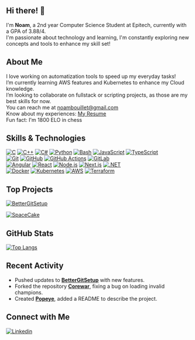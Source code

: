 ## Hi there! 👋

I'm **Noam**, a 2nd year Computer Science Student at Epitech, currently with a GPA of 3.88/4.  
I'm passionate about technology and learning, I'm constantly exploring new concepts and tools to enhance my skill set!

## About Me

I love working on automatization tools to speed up my everyday tasks!  
I’m currently learning AWS features and Kubernetes to enhance my Cloud knowledge.  
I’m looking to collaborate on fullstack or scripting projects, as those are my best skills for now.  
You can reach me at noambouillet@gmail.com  
Know about my experiences: [My Resume](https://raw.githubusercontent.com/NoamBouillet/NoamBouillet/main/CV_NoamBouilletDevJunior.pdf)  
Fun fact: I'm 1800 ELO in chess

## Skills & Technologies

  <a href="https://en.wikipedia.org/wiki/C_(programming_language)" target="_blank"><img src="https://skillicons.dev/icons?i=c" alt="C" /></a> 
  <a href="https://isocpp.org/" target="_blank"><img src="https://skillicons.dev/icons?i=cpp" alt="C++" /></a> 
  <a href="https://learn.microsoft.com/en-us/dotnet/csharp/" target="_blank"><img src="https://skillicons.dev/icons?i=cs" alt="C#" /></a> 
  <a href="https://docs.python.org/3/" target="_blank"><img src="https://skillicons.dev/icons?i=py" alt="Python" /></a> 
  <a href="https://www.gnu.org/software/bash/" target="_blank"><img src="https://skillicons.dev/icons?i=bash" alt="Bash" /></a> 
  <a href="https://developer.mozilla.org/en-US/docs/Web/JavaScript" target="_blank"><img src="https://skillicons.dev/icons?i=js" alt="JavaScript" /></a> 
  <a href="https://www.typescriptlang.org/docs/" target="_blank"><img src="https://skillicons.dev/icons?i=ts" alt="TypeScript" /></a>  
  <a href="https://git-scm.com/doc" target="_blank"><img src="https://skillicons.dev/icons?i=git" alt="Git" /></a> 
  <a href="https://docs.github.com/" target="_blank"><img src="https://skillicons.dev/icons?i=github" alt="GitHub" /></a> 
  <a href="https://docs.github.com/en/actions" target="_blank"><img src="https://skillicons.dev/icons?i=githubactions" alt="GitHub Actions" /></a> 
  <a href="https://docs.gitlab.com/" target="_blank"><img src="https://skillicons.dev/icons?i=gitlab" alt="GitLab" /></a>  
  <a href="https://angular.io/docs" target="_blank"><img src="https://skillicons.dev/icons?i=angular" alt="Angular" /></a> 
  <a href="https://react.dev/" target="_blank"><img src="https://skillicons.dev/icons?i=react" alt="React" /></a> 
  <a href="https://nodejs.org/en/docs" target="_blank"><img src="https://skillicons.dev/icons?i=nodejs" alt="Node.js" /></a> 
  <a href="https://nextjs.org/docs" target="_blank"><img src="https://skillicons.dev/icons?i=nextjs" alt="Next.js" /></a> 
  <a href="https://learn.microsoft.com/en-us/dotnet/" target="_blank"><img src="https://skillicons.dev/icons?i=dotnet" alt=".NET" /></a>  
  <a href="https://docs.docker.com/" target="_blank"><img src="https://skillicons.dev/icons?i=docker" alt="Docker" /></a> 
  <a href="https://kubernetes.io/docs/" target="_blank"><img src="https://skillicons.dev/icons?i=kubernetes" alt="Kubernetes" /></a> 
  <a href="https://aws.amazon.com/documentation/" target="_blank"><img src="https://skillicons.dev/icons?i=aws" alt="AWS" /></a> 
  <a href="https://developer.hashicorp.com/terraform/docs" target="_blank"><img src="https://skillicons.dev/icons?i=terraform" alt="Terraform" /></a>

## Top Projects

[![**BetterGitSetup**](https://github-readme-stats.vercel.app/api/pin/?username=NoamBouillet&repo=BetterGitSetup&theme=dark)](https://github.com/NoamBouillet/BetterGitSetup)

[![**SpaceCake**](https://github-readme-stats.vercel.app/api/pin/?username=NoamBouillet&repo=SpaceCake&theme=dark)](https://github.com/NoamBouillet/SpaceCake)

## GitHub Stats

[![Top Langs](https://github-readme-stats.vercel.app/api/top-langs/?username=NoamBouillet&layout=compact&theme=dark)](https://github.com/anuraghazra/github-readme-stats)

## Recent Activity

- Pushed updates to [**BetterGitSetup**](https://github.com/NoamBouillet/BetterGitSetup) with new features.
- Forked the repository [**Corewar**](https://github.com/NoamBouillet/Corewar), fixing a bug on loading invalid champions.
- Created [**Popeye**](https://github.com/NoamBouillet/Popeye), added a README to describe the project.

## Connect with Me

[![Linkedin](https://skillicons.dev/icons?i=linkedin&perline=8)](https://www.linkedin.com/in/noambouillet)
